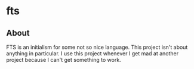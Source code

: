 # fts

## About

FTS is an initialism for some not so nice language. This project isn't about anything in particular. I use this project whenever I get mad at another project because I can't get something to work.
